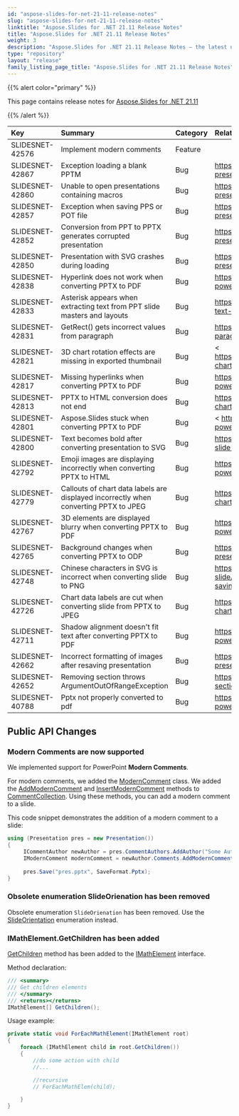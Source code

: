 ```yaml
---
id: "aspose-slides-for-net-21-11-release-notes"
slug: "aspose-slides-for-net-21-11-release-notes"
linktitle: "Aspose.Slides for .NET 21.11 Release Notes"
title: "Aspose.Slides for .NET 21.11 Release Notes"
weight: 3
description: "Aspose.Slides for .NET 21.11 Release Notes – the latest updates and fixes."
type: "repository"
layout: "release"
family_listing_page_title: "Aspose.Slides for .NET 21.11 Release Notes"
---
```


{{% alert color="primary" %}} 

This page contains release notes for [Aspose.Slides for .NET 21.11](https://www.nuget.org/packages/Aspose.Slides.NET/)

{{% /alert %}} 

|**Key**|**Summary**|**Category**|**Related Documentation**|
| :- | :- | :- | :- |
|SLIDESNET-42576|Implement modern comments|Feature|
|SLIDESNET-42867|Exception loading a blank PPTM|Bug|<https://docs.aspose.com/slides/net/open-presentation/>
|SLIDESNET-42860|Unable to open presentations containing macros|Bug|<https://docs.aspose.com/slides/net/open-presentation/>
|SLIDESNET-42857|Exception when saving PPS or POT file |Bug|<https://docs.aspose.com/slides/net/convert-presentation/>
|SLIDESNET-42852|Conversion from PPT to PPTX generates corrupted presentation|Bug|<https://docs.aspose.com/slides/net/convert-presentation/>
|SLIDESNET-42850|Presentation with SVG crashes during loading|Bug|<https://docs.aspose.com/slides/net/open-presentation/>
|SLIDESNET-42838|Hyperlink does not work when converting PPTX to PDF|Bug|<https://docs.aspose.com/slides/net/convert-powerpoint-ppt-and-pptx-to-pdf/>
|SLIDESNET-42833|Asterisk appears when extracting text from PPT slide masters and layouts|Bug|<https://docs.aspose.com/slides/net/extract-text-from-presentation/>
|SLIDESNET-42831|GetRect() gets incorrect values from paragraph|Bug|<https://docs.aspose.com/slides/net/manage-paragraph/>
|SLIDESNET-42821|3D chart rotation effects are missing in exported thumbnail|Bug|< https://docs.aspose.com/slides/net/powerpoint-charts/>
|SLIDESNET-42817|Missing hyperlinks when converting PPTX to PDF|Bug|<https://docs.aspose.com/slides/net/convert-powerpoint-ppt-and-pptx-to-pdf/>
|SLIDESNET-42813|PPTX to HTML conversion does not end|Bug|<https://docs.aspose.com/slides/net/export-chart/>
|SLIDESNET-42801|Aspose.Slides stuck when converting PPTX to PDF|Bug|< https://docs.aspose.com/slides/net/convert-powerpoint-to-pdf/>
|SLIDESNET-42800|Text becomes bold after converting presentation to SVG|Bug|<https://docs.aspose.com/slides/net/render-a-slide-as-an-svg-image/>
|SLIDESNET-42792|Emoji images are displaying incorrectly when converting PPTX to HTML|Bug|<https://docs.aspose.com/slides/net/convert-powerpoint-to-html/>
|SLIDESNET-42779|Callouts of chart data labels are displayed incorrectly when converting PPTX to JPEG|Bug|<https://docs.aspose.com/slides/net/export-chart/>
|SLIDESNET-42767|3D elements are displayed blurry when converting PPTX to PDF|Bug|<https://docs.aspose.com/slides/net/convert-powerpoint-to-pdf/>
|SLIDESNET-42765|Background changes when converting PPTX to ODP|Bug|<https://docs.aspose.com/slides/net/save-presentation/>
|SLIDESNET-42748|Chinese characters in SVG is incorrect when converting slide to PNG|Bug|<https://docs.aspose.com/slides/net/convert-slide/#converting-slides-to-bitmap-and-saving-the-images-in-png>
|SLIDESNET-42726|Chart data labels are cut when converting slide from PPTX to JPEG|Bug|<https://docs.aspose.com/slides/net/export-chart/>
|SLIDESNET-42711|Shadow alignment doesn't fit text after converting PPTX to PDF|Bug|<https://docs.aspose.com/slides/net/convert-powerpoint-to-pdf/>
|SLIDESNET-42662|Incorrect formatting of images after resaving presentation|Bug|<https://docs.aspose.com/slides/net/save-presentation/>
|SLIDESNET-42652|Removing section throws ArgumentOutOfRangeException|Bug|<https://docs.aspose.com/slides/net/slide-section/>
|SLIDESNET-40788|Pptx not properly converted to pdf|Bug|<https://docs.aspose.com/slides/net/convert-powerpoint-ppt-and-pptx-to-pdf/>

## Public API Changes ##

### Modern Comments are now supported ###

We implemented support for PowerPoint **Modern Comments**.

For modern comments, we added the [ModernComment](https://reference.aspose.com/slides/net/aspose.slides/moderncomment) class. We added the [AddModernComment](https://reference.aspose.com/slides/net/aspose.slides/commentcollection/methods/addmoderncomment) and [InsertModernComment](https://reference.aspose.com/slides/net/aspose.slides/commentcollection/methods/insertmoderncomment) methods to [CommentCollection](https://reference.aspose.com/slides/net/aspose.slides/commentcollection). Using these methods, you can add a modern comment to a slide.

This code snippet demonstrates the addition of a modern comment to a slide:

``` csharp
using (Presentation pres = new Presentation())
{
     ICommentAuthor newAuthor = pres.CommentAuthors.AddAuthor("Some Author", "SA");
     IModernComment modernComment = newAuthor.Comments.AddModernComment("This is a modern comment", pres.Slides[0], null, new PointF(100, 100), DateTime.Now);
 
     pres.Save("pres.pptx", SaveFormat.Pptx);
}
```

### Obsolete enumeration SlideOrienation has been removed ###

Obsolete enumeration `SlideOrienation` has been removed. Use the [SlideOrientation](https://reference.aspose.com/slides/net/aspose.slides/slideorientation) enumeration instead.

### IMathElement.GetChildren has been added ###

[GetChildren](https://reference.aspose.com/slides/net/aspose.slides.mathtext/imathelement/methods/getchildren) method has been added to the [IMathElement](https://reference.aspose.com/slides/net/aspose.slides.mathtext/imathelement) interface.

Method declaration:

``` csharp
/// <summary>
/// Get children elements
/// </summary>
/// <returns></returns>
IMathElement[] GetChildren();
```

Usage example:

``` csharp
private static void ForEachMathElement(IMathElement root)
{
    foreach (IMathElement child in root.GetChildren())
    {
        //do some action with child
        //...

        //recursive
        // ForEachMathElem(child);

    }
}
```
